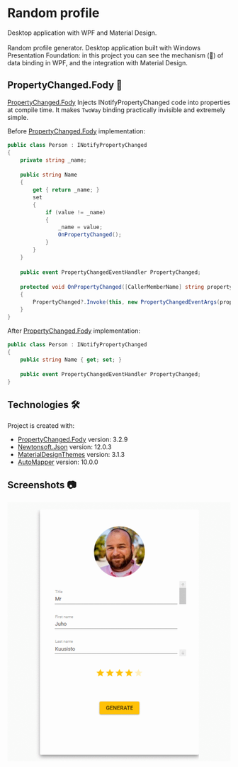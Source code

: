 # Random profile

Desktop application with WPF and Material Design.
\
\
Random profile generator. Desktop application built with Windows Presentation Foundation: in this project you can see the mechanism (:blue_heart:) of data binding in WPF, and the integration with Material Design.

## PropertyChanged.Fody :confetti_ball:

[PropertyChanged.Fody](https://github.com/Fody/PropertyChanged) Injects INotifyPropertyChanged code into properties at compile time. It makes <code>TwoWay</code> binding practically invisible and extremely simple.

Before [PropertyChanged.Fody](https://github.com/Fody/PropertyChanged) implementation:

```csharp
public class Person : INotifyPropertyChanged
{
    private string _name;

    public string Name
    {
        get { return _name; }
        set
        {
            if (value != _name)
            {
                _name = value;
                OnPropertyChanged();
            }
        }
    }
    
    public event PropertyChangedEventHandler PropertyChanged;

    protected void OnPropertyChanged([CallerMemberName] string propertyName = "")
    {
        PropertyChanged?.Invoke(this, new PropertyChangedEventArgs(propertyName));
    }
}
```
After [PropertyChanged.Fody](https://github.com/Fody/PropertyChanged) implementation:

```csharp
public class Person : INotifyPropertyChanged
{    
    public string Name { get; set; }

    public event PropertyChangedEventHandler PropertyChanged;
}
```
## Technologies 🛠️

Project is created with:

* [PropertyChanged.Fody](https://github.com/Fody/PropertyChanged) version: 3.2.9
* [Newtonsoft.Json](https://github.com/JamesNK/Newtonsoft.Json) version: 12.0.3
* [MaterialDesignThemes](https://github.com/MaterialDesignInXAML/MaterialDesignInXamlToolkit) version: 3.1.3
* [AutoMapper](https://github.com/AutoMapper/AutoMapper) version: 10.0.0

## Screenshots :camera:

![Random profiles](https://github.com/luisdelarosaminaya/random-profile/blob/dev/RandomProfile/Image-demo/screen-image.gif)
